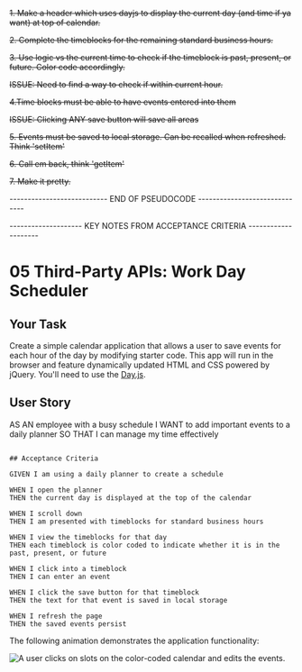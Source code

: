 ~~1. Make a header which uses dayjs to display the current day (and time if ya want) at top of calendar.~~  

~~2. Complete the timeblocks for the remaining standard business hours.~~

~~3. Use logic vs the current time to check if the timeblock is past, present, or future. Color code accordingly.~~

~~ISSUE: Need to find a way to check if within current hour.~~

~~4.Time blocks must be able to have events entered into them~~

~~ISSUE: Clicking ANY save button will save all areas~~

~~5. Events must be saved to local storage. Can be recalled when refreshed. Think 'setItem'~~

~~6. Call em back, think 'getItem'~~

~~7. Make it pretty.~~


--------------------------- END OF PSEUDOCODE ------------------------------

-------------------- KEY NOTES FROM ACCEPTANCE CRITERIA --------------------

# 05 Third-Party APIs: Work Day Scheduler

## Your Task

Create a simple calendar application that allows a user to save events for each hour of the day by modifying starter code. This app will run in the browser and feature dynamically updated HTML and CSS powered by jQuery. You'll need to use the [Day.js](https://day.js.org/en/).

## User Story

AS AN employee with a busy schedule
I WANT to add important events to a daily planner
SO THAT I can manage my time effectively

```

## Acceptance Criteria

GIVEN I am using a daily planner to create a schedule

WHEN I open the planner
THEN the current day is displayed at the top of the calendar

WHEN I scroll down
THEN I am presented with timeblocks for standard business hours

WHEN I view the timeblocks for that day
THEN each timeblock is color coded to indicate whether it is in the past, present, or future

WHEN I click into a timeblock
THEN I can enter an event

WHEN I click the save button for that timeblock
THEN the text for that event is saved in local storage

WHEN I refresh the page
THEN the saved events persist
```

The following animation demonstrates the application functionality:

<!-- @TODO: create ticket to review/update image) -->
![A user clicks on slots on the color-coded calendar and edits the events.](./Assets/05-third-party-apis-homework-demo.gif)